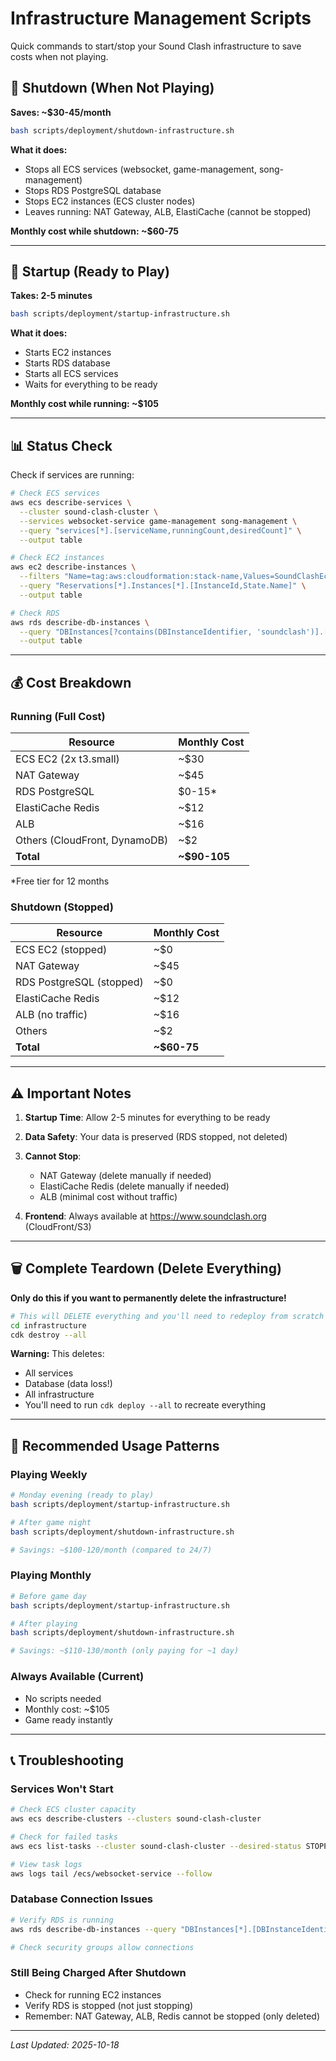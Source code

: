 # Infrastructure Management Scripts

Quick commands to start/stop your Sound Clash infrastructure to save costs when not playing.

## 🛑 Shutdown (When Not Playing)

**Saves: ~$30-45/month**

```bash
bash scripts/deployment/shutdown-infrastructure.sh
```

**What it does:**
- Stops all ECS services (websocket, game-management, song-management)
- Stops RDS PostgreSQL database
- Stops EC2 instances (ECS cluster nodes)
- Leaves running: NAT Gateway, ALB, ElastiCache (cannot be stopped)

**Monthly cost while shutdown: ~$60-75**

---

## 🚀 Startup (Ready to Play)

**Takes: 2-5 minutes**

```bash
bash scripts/deployment/startup-infrastructure.sh
```

**What it does:**
- Starts EC2 instances
- Starts RDS database
- Starts all ECS services
- Waits for everything to be ready

**Monthly cost while running: ~$105**

---

## 📊 Status Check

Check if services are running:

```bash
# Check ECS services
aws ecs describe-services \
  --cluster sound-clash-cluster \
  --services websocket-service game-management song-management \
  --query "services[*].[serviceName,runningCount,desiredCount]" \
  --output table

# Check EC2 instances
aws ec2 describe-instances \
  --filters "Name=tag:aws:cloudformation:stack-name,Values=SoundClashEcsStack" \
  --query "Reservations[*].Instances[*].[InstanceId,State.Name]" \
  --output table

# Check RDS
aws rds describe-db-instances \
  --query "DBInstances[?contains(DBInstanceIdentifier, 'soundclash')].[DBInstanceIdentifier,DBInstanceStatus]" \
  --output table
```

---

## 💰 Cost Breakdown

### Running (Full Cost)
| Resource | Monthly Cost |
|----------|--------------|
| ECS EC2 (2x t3.small) | ~$30 |
| NAT Gateway | ~$45 |
| RDS PostgreSQL | $0-15* |
| ElastiCache Redis | ~$12 |
| ALB | ~$16 |
| Others (CloudFront, DynamoDB) | ~$2 |
| **Total** | **~$90-105** |

*Free tier for 12 months

### Shutdown (Stopped)
| Resource | Monthly Cost |
|----------|--------------|
| ECS EC2 (stopped) | ~$0 |
| NAT Gateway | ~$45 |
| RDS PostgreSQL (stopped) | ~$0 |
| ElastiCache Redis | ~$12 |
| ALB (no traffic) | ~$16 |
| Others | ~$2 |
| **Total** | **~$60-75** |

---

## ⚠️ Important Notes

1. **Startup Time**: Allow 2-5 minutes for everything to be ready
2. **Data Safety**: Your data is preserved (RDS stopped, not deleted)
3. **Cannot Stop**:
   - NAT Gateway (delete manually if needed)
   - ElastiCache Redis (delete manually if needed)
   - ALB (minimal cost without traffic)

4. **Frontend**: Always available at https://www.soundclash.org (CloudFront/S3)

---

## 🗑️ Complete Teardown (Delete Everything)

**Only do this if you want to permanently delete the infrastructure!**

```bash
# This will DELETE everything and you'll need to redeploy from scratch
cd infrastructure
cdk destroy --all
```

**Warning:** This deletes:
- All services
- Database (data loss!)
- All infrastructure
- You'll need to run `cdk deploy --all` to recreate everything

---

## 🔄 Recommended Usage Patterns

### Playing Weekly
```bash
# Monday evening (ready to play)
bash scripts/deployment/startup-infrastructure.sh

# After game night
bash scripts/deployment/shutdown-infrastructure.sh

# Savings: ~$100-120/month (compared to 24/7)
```

### Playing Monthly
```bash
# Before game day
bash scripts/deployment/startup-infrastructure.sh

# After playing
bash scripts/deployment/shutdown-infrastructure.sh

# Savings: ~$110-130/month (only paying for ~1 day)
```

### Always Available (Current)
- No scripts needed
- Monthly cost: ~$105
- Game ready instantly

---

## 📞 Troubleshooting

### Services Won't Start
```bash
# Check ECS cluster capacity
aws ecs describe-clusters --clusters sound-clash-cluster

# Check for failed tasks
aws ecs list-tasks --cluster sound-clash-cluster --desired-status STOPPED

# View task logs
aws logs tail /ecs/websocket-service --follow
```

### Database Connection Issues
```bash
# Verify RDS is running
aws rds describe-db-instances --query "DBInstances[*].[DBInstanceIdentifier,DBInstanceStatus]"

# Check security groups allow connections
```

### Still Being Charged After Shutdown
- Check for running EC2 instances
- Verify RDS is stopped (not just stopping)
- Remember: NAT Gateway, ALB, Redis cannot be stopped (only deleted)

---

*Last Updated: 2025-10-18*
